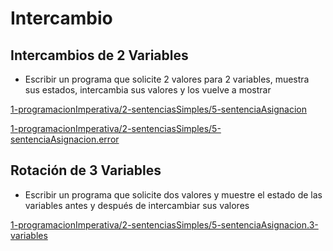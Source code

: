 # Intercambio

## Intercambios de 2 Variables

* Escribir un programa que solicite 2 valores para 2 variables, muestra sus estados, intercambia sus valores y los vuelve a mostrar

[1-programacionImperativa/2-sentenciasSimples/5-sentenciaAsignacion](https://github.com/USantaTecla-domain-order/javascript/tree/master/intercambios/1-programacionImperativa/2-sentenciasSimples/5-sentenciaAsignacion/logic.js)

[1-programacionImperativa/2-sentenciasSimples/5-sentenciaAsignacion.error](https://github.com/USantaTecla-domain-order/javascript/blob/master/intercambios/1-programacionImperativa/2-sentenciasSimples/5-sentenciaAsignacion.error/logic.js)


## Rotación de 3 Variables

* Escribir un programa que solicite dos valores y muestre el estado de las variables antes y después de intercambiar sus valores

[1-programacionImperativa/2-sentenciasSimples/5-sentenciaAsignacion.3-variables](https://github.com/USantaTecla-domain-order/javascript/blob/master/intercambios/1-programacionImperativa/2-sentenciasSimples/5-sentenciaAsignacion.3-variables/logic.js)



